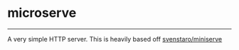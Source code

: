# microserve
------
A very simple HTTP server. This is heavily based off [svenstaro/miniserve](https://github.com/svenstaro/miniserve)
